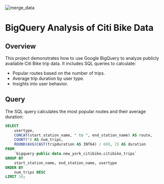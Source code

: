 ![merge_data](https://github.com/user-attachments/assets/0dc0219b-0b46-4241-9abc-86ca7b4b34cc)


# BigQuery Analysis of Citi Bike Data

## Overview
This project demonstrates how to use Google BigQuery to analyze publicly available Citi Bike trip data. It includes SQL queries to calculate:
- Popular routes based on the number of trips.
- Average trip duration by user type.
- Insights into user behavior.

## Query
The SQL query calculates the most popular routes and their average duration:
```sql
SELECT 
    usertype,
    CONCAT(start_station_name, " to ", end_station_name) AS route,
    COUNT(*) AS num_trips,
    ROUND(AVG(CAST(tripduration AS INT64) / 60), 2) AS duration
FROM 
    `bigquery-public-data.new_york_citibike.citibike_trips`
GROUP BY 
    start_station_name, end_station_name, usertype
ORDER BY 
    num_trips DESC
LIMIT 10;
